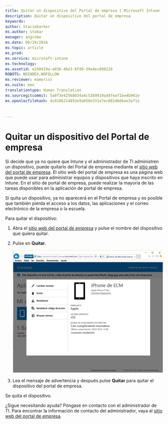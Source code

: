 ```yaml
---
title: Quitar un dispositivo del Portal de empresa | Microsoft Intune
description: Quitar un dispositivo del portal de empresa
keywords: 
author: Staciebarker
ms.author: stabar
manager: angrobe
ms.date: 09/19/2016
ms.topic: article
ms.prod: 
ms.service: microsoft-intune
ms.technology: 
ms.assetid: e240419a-a836-4be3-8fd9-39a4ec890226
ROBOTS: NOINDEX,NOFOLLOW
ms.reviewer: mamoriss
ms.suite: ems
translationtype: Human Translation
ms.sourcegitcommit: 5a0f3e42568634a4c5369919ad4feaf1be4b941e
ms.openlocfilehash: 4c0186214893e9a056e331e7ec081dbdbee3a71e


---
```



# Quitar un dispositivo del Portal de empresa

Si decide que ya no quiere que Intune y el administrador de TI administren un dispositivo, puede quitarlo del Portal de empresa mediante el [sitio web del portal de empresa](http://portal.manage.microsoft.com). El sitio web del portal de empresa es una página web que puede usar para administrar equipos y dispositivos que haya inscrito en Intune. En el sitio de portal de empresa, puede realizar la mayoría de las tareas disponibles en la aplicación de portal de empresa.

Si quita un dispositivo, ya no aparecerá en el Portal de empresa y es posible que también pierda el acceso a los datos, las aplicaciones y el correo electrónico de la empresa o la escuela.

Para quitar el dispositivo:

1.  Abra el [sitio web del portal de empresa](http://portal.manage.microsoft.com) y pulse el nombre del dispositivo que quiera quitar.

2.  Pulse en **Quitar**.

    ![Quitar la opción de dispositivo en el sitio web de Portal de empresa](./media/iwp-screen-with-all-options.png)

3. Lea el mensaje de advertencia y después pulse **Quitar** para quitar el dispositivo del portal de empresa.

Se quita el dispositivo.

¿Sigue necesitando ayuda? Póngase en contacto con el administrador de TI. Para encontrar la información de contacto del administrador, vaya al [sitio web del portal de empresa](http://portal.manage.microsoft.com).



<!--HONumber=Oct16_HO2-->



